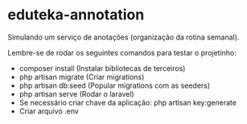 # eduteka-annotation
Simulando um serviço de anotações (organização da rotina semanal).


Lembre-se de rodar os seguintes comandos para testar o projetinho:
- composer install (Instalar bibliotecas de terceiros)
- php artisan migrate (Criar migrations)
- php artisan db:seed (Popular migrations com as seeders)
- php artisan serve (Rodar o laravel)
- Se necessário criar chave da aplicação: php artisan key:generate
- Criar arquivo .env
